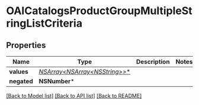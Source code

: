 # OAICatalogsProductGroupMultipleStringListCriteria

## Properties
Name | Type | Description | Notes
------------ | ------------- | ------------- | -------------
**values** | [**NSArray&lt;NSArray&lt;NSString*&gt;*&gt;***](NSArray.md) |  | 
**negated** | **NSNumber*** |  | 

[[Back to Model list]](../README.md#documentation-for-models) [[Back to API list]](../README.md#documentation-for-api-endpoints) [[Back to README]](../README.md)


